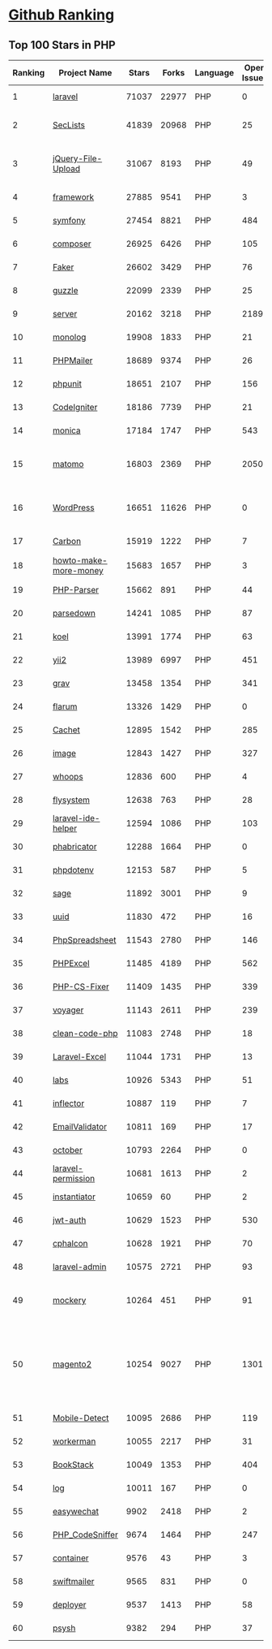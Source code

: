 [Github Ranking](../README.md)
==========

## Top 100 Stars in PHP

| Ranking | Project Name | Stars | Forks | Language | Open Issues | Description | Last Commit |
| ------- | ------------ | ----- | ----- | -------- | ----------- | ----------- | ----------- |
| 1 | [laravel](https://github.com/laravel/laravel) | 71037 | 22977 | PHP | 0 | Laravel is a web application framework with expressive, elegant syntax. We’ve already laid the foundation for your next big idea — freeing you to create without sweating the small things. | 2022-09-20T15:01:46Z |
| 2 | [SecLists](https://github.com/danielmiessler/SecLists) | 41839 | 20968 | PHP | 25 | SecLists is the security tester's companion. It's a collection of multiple types of lists used during security assessments, collected in one place. List types include usernames, passwords, URLs, sensitive data patterns, fuzzing payloads, web shells, and many more. | 2022-09-15T20:45:33Z |
| 3 | [jQuery-File-Upload](https://github.com/blueimp/jQuery-File-Upload) | 31067 | 8193 | PHP | 49 | File Upload widget with multiple file selection, drag&drop support, progress bar, validation and preview images, audio and video for jQuery. Supports cross-domain, chunked and resumable file uploads. Works with any server-side platform (Google App Engine, PHP, Python, Ruby on Rails, Java, etc.) that supports standard HTML form file uploads. | 2021-09-30T11:44:03Z |
| 4 | [framework](https://github.com/laravel/framework) | 27885 | 9541 | PHP | 3 | The Laravel Framework. | 2022-09-23T02:59:41Z |
| 5 | [symfony](https://github.com/symfony/symfony) | 27454 | 8821 | PHP | 484 | The Symfony PHP framework | 2022-09-22T19:41:06Z |
| 6 | [composer](https://github.com/composer/composer) | 26925 | 6426 | PHP | 105 | Dependency Manager for PHP | 2022-09-22T08:05:55Z |
| 7 | [Faker](https://github.com/fzaninotto/Faker) | 26602 | 3429 | PHP | 76 | Faker is a PHP library that generates fake data for you | 2022-07-11T08:30:23Z |
| 8 | [guzzle](https://github.com/guzzle/guzzle) | 22099 | 2339 | PHP | 25 | Guzzle, an extensible PHP HTTP client | 2022-09-06T16:31:18Z |
| 9 | [server](https://github.com/nextcloud/server) | 20162 | 3218 | PHP | 2189 | ☁️ Nextcloud server, a safe home for all your data | 2022-09-23T02:29:22Z |
| 10 | [monolog](https://github.com/Seldaek/monolog) | 19908 | 1833 | PHP | 21 | Sends your logs to files, sockets, inboxes, databases and various web services | 2022-09-21T19:41:15Z |
| 11 | [PHPMailer](https://github.com/PHPMailer/PHPMailer) | 18689 | 9374 | PHP | 26 | The classic email sending library for PHP | 2022-09-21T15:15:14Z |
| 12 | [phpunit](https://github.com/sebastianbergmann/phpunit) | 18651 | 2107 | PHP | 156 | The PHP Unit Testing framework. | 2022-09-22T22:13:53Z |
| 13 | [CodeIgniter](https://github.com/bcit-ci/CodeIgniter) | 18186 | 7739 | PHP | 21 | Open Source PHP Framework (originally from EllisLab) | 2022-09-14T20:37:40Z |
| 14 | [monica](https://github.com/monicahq/monica) | 17184 | 1747 | PHP | 543 | Personal CRM. Remember everything about your friends, family and business relationships. | 2022-09-19T07:04:39Z |
| 15 | [matomo](https://github.com/matomo-org/matomo) | 16803 | 2369 | PHP | 2050 | Liberating Web Analytics. Star us on Github? +1. Matomo is the leading open alternative to Google Analytics that gives you full control over your data. Matomo lets you easily collect data from websites & apps and visualise this data and extract insights. Privacy is built-in. We love Pull Requests!  | 2022-09-23T03:00:34Z |
| 16 | [WordPress](https://github.com/WordPress/WordPress) | 16651 | 11626 | PHP | 0 | WordPress, Git-ified. This repository is just a mirror of the WordPress subversion repository. Please do not send pull requests. Submit pull requests to https://github.com/WordPress/wordpress-develop and patches to https://core.trac.wordpress.org/ instead. | 2022-09-22T15:38:42Z |
| 17 | [Carbon](https://github.com/briannesbitt/Carbon) | 15919 | 1222 | PHP | 7 | A simple PHP API extension for DateTime. | 2022-09-20T12:36:01Z |
| 18 | [howto-make-more-money](https://github.com/easychen/howto-make-more-money) | 15683 | 1657 | PHP | 3 | 程序员如何优雅的挣零花钱，2.0版，升级为小书了。Most of this not work outside China , so no English translate | 2022-06-18T17:00:20Z |
| 19 | [PHP-Parser](https://github.com/nikic/PHP-Parser) | 15662 | 891 | PHP | 44 | A PHP parser written in PHP | 2022-09-21T18:42:37Z |
| 20 | [parsedown](https://github.com/erusev/parsedown) | 14241 | 1085 | PHP | 87 | Better Markdown Parser in PHP | 2022-06-15T20:08:22Z |
| 21 | [koel](https://github.com/koel/koel) | 13991 | 1774 | PHP | 63 | 🐦 A personal music streaming server that works. | 2022-09-23T03:01:18Z |
| 22 | [yii2](https://github.com/yiisoft/yii2) | 13989 | 6997 | PHP | 451 | Yii 2: The Fast, Secure and Professional PHP Framework | 2022-09-22T21:52:58Z |
| 23 | [grav](https://github.com/getgrav/grav) | 13458 | 1354 | PHP | 341 | Modern, Crazy Fast, Ridiculously Easy and Amazingly Powerful Flat-File CMS powered by PHP, Markdown, Twig, and Symfony | 2022-09-22T23:40:41Z |
| 24 | [flarum](https://github.com/flarum/flarum) | 13326 | 1429 | PHP | 0 | Simple forum software for building great communities. | 2022-09-13T09:47:07Z |
| 25 | [Cachet](https://github.com/CachetHQ/Cachet) | 12895 | 1542 | PHP | 285 | 📛 An open source status page system for everyone. | 2022-07-05T14:23:17Z |
| 26 | [image](https://github.com/Intervention/image) | 12843 | 1427 | PHP | 327 | PHP Image Manipulation | 2022-09-20T21:54:26Z |
| 27 | [whoops](https://github.com/filp/whoops) | 12836 | 600 | PHP | 4 | PHP errors for cool kids  | 2022-09-21T09:32:06Z |
| 28 | [flysystem](https://github.com/thephpleague/flysystem) | 12638 | 763 | PHP | 28 | Abstraction for local and remote filesystems | 2022-09-18T18:30:02Z |
| 29 | [laravel-ide-helper](https://github.com/barryvdh/laravel-ide-helper) | 12594 | 1086 | PHP | 103 | Laravel IDE Helper | 2022-09-17T18:17:35Z |
| 30 | [phabricator](https://github.com/phacility/phabricator) | 12288 | 1664 | PHP | 0 | Effective June 1, 2021: Phabricator is no longer actively maintained. | 2022-06-14T17:12:36Z |
| 31 | [phpdotenv](https://github.com/vlucas/phpdotenv) | 12153 | 587 | PHP | 5 | Loads environment variables from `.env` to `getenv()`, `$_ENV` and `$_SERVER` automagically. | 2022-07-06T04:46:37Z |
| 32 | [sage](https://github.com/roots/sage) | 11892 | 3001 | PHP | 9 | WordPress starter theme with Laravel Blade components and templates, Tailwind CSS, and a modern development workflow | 2022-09-22T03:38:47Z |
| 33 | [uuid](https://github.com/ramsey/uuid) | 11830 | 472 | PHP | 16 | A PHP library for generating universally unique identifiers (UUIDs). | 2022-09-19T21:17:18Z |
| 34 | [PhpSpreadsheet](https://github.com/PHPOffice/PhpSpreadsheet) | 11543 | 2780 | PHP | 146 | A pure PHP library for reading and writing spreadsheet files | 2022-09-22T06:59:01Z |
| 35 | [PHPExcel](https://github.com/PHPOffice/PHPExcel) | 11485 | 4189 | PHP | 562 | ARCHIVED | 2019-01-02T01:38:48Z |
| 36 | [PHP-CS-Fixer](https://github.com/FriendsOfPHP/PHP-CS-Fixer) | 11409 | 1435 | PHP | 339 | A tool to automatically fix PHP Coding Standards issues | 2022-09-22T08:14:06Z |
| 37 | [voyager](https://github.com/the-control-group/voyager) | 11143 | 2611 | PHP | 239 | Voyager - The Missing Laravel Admin | 2022-09-16T20:55:26Z |
| 38 | [clean-code-php](https://github.com/jupeter/clean-code-php) | 11083 | 2748 | PHP | 18 | :bathtub: Clean Code concepts adapted for PHP | 2022-09-18T16:17:31Z |
| 39 | [Laravel-Excel](https://github.com/SpartnerNL/Laravel-Excel) | 11044 | 1731 | PHP | 13 | 🚀 Supercharged Excel exports and imports in Laravel | 2022-07-10T08:33:02Z |
| 40 | [labs](https://github.com/docker/labs) | 10926 | 5343 | PHP | 51 | This is a collection of tutorials for learning how to use Docker with various tools. Contributions welcome. | 2022-08-22T03:47:43Z |
| 41 | [inflector](https://github.com/doctrine/inflector) | 10887 | 119 | PHP | 7 | Doctrine Inflector is a small library that can perform string manipulations with regard to uppercase/lowercase and singular/plural forms of words. | 2022-09-08T22:02:48Z |
| 42 | [EmailValidator](https://github.com/egulias/EmailValidator) | 10811 | 169 | PHP | 17 | PHP Email address validator | 2022-09-10T06:15:17Z |
| 43 | [october](https://github.com/octobercms/october) | 10793 | 2264 | PHP | 0 | Self-hosted CMS platform based on the Laravel PHP Framework. | 2022-09-22T01:56:58Z |
| 44 | [laravel-permission](https://github.com/spatie/laravel-permission) | 10681 | 1613 | PHP | 2 | Associate users with roles and permissions | 2022-09-21T15:42:49Z |
| 45 | [instantiator](https://github.com/doctrine/instantiator) | 10659 | 60 | PHP | 2 | None | 2022-05-29T20:57:59Z |
| 46 | [jwt-auth](https://github.com/tymondesigns/jwt-auth) | 10629 | 1523 | PHP | 530 | 🔐 JSON Web Token Authentication for Laravel & Lumen | 2022-07-16T21:53:44Z |
| 47 | [cphalcon](https://github.com/phalcon/cphalcon) | 10628 | 1921 | PHP | 70 | High performance, full-stack PHP framework delivered as a C extension. | 2022-09-22T23:18:49Z |
| 48 | [laravel-admin](https://github.com/z-song/laravel-admin) | 10575 | 2721 | PHP | 93 | Build a full-featured administrative interface in ten minutes | 2022-09-21T13:43:35Z |
| 49 | [mockery](https://github.com/mockery/mockery) | 10264 | 451 | PHP | 91 | Mockery is a simple yet flexible PHP mock object framework for use in unit testing with PHPUnit, PHPSpec or any other testing framework. Its core goal is to offer a test double framework with a succinct API capable of clearly defining all possible object operations and interactions using a human readable Domain Specific Language (DSL). | 2022-09-07T15:33:35Z |
| 50 | [magento2](https://github.com/magento/magento2) | 10254 | 9027 | PHP | 1301 | All Submissions you make to Magento Inc. ("Magento") through GitHub are subject to the following terms and conditions: (1) You grant Magento a perpetual, worldwide, non-exclusive, no charge, royalty free, irrevocable license under your applicable copyrights and patents to reproduce, prepare derivative works of, display, publically perform, sublicense and distribute any feedback, ideas, code, or other information (“Submission") you submit through GitHub. (2) Your Submission is an original work of authorship and you are the owner or are legally entitled to grant the license stated above. (3) You agree to the Contributor License Agreement found here:  https://github.com/magento/magento2/blob/master/CONTRIBUTOR_LICENSE_AGREEMENT.html | 2022-09-23T01:50:21Z |
| 51 | [Mobile-Detect](https://github.com/serbanghita/Mobile-Detect) | 10095 | 2686 | PHP | 119 | Mobile_Detect is a lightweight PHP class for detecting mobile devices (including tablets). It uses the User-Agent string combined with specific HTTP headers to detect the mobile environment. | 2022-05-17T12:13:46Z |
| 52 | [workerman](https://github.com/walkor/workerman) | 10055 | 2217 | PHP | 31 | An asynchronous event driven PHP socket framework. Supports HTTP, Websocket, SSL and other custom protocols. PHP>=7.0. | 2022-09-22T13:02:03Z |
| 53 | [BookStack](https://github.com/BookStackApp/BookStack) | 10049 | 1353 | PHP | 404 | A platform to create documentation/wiki content built with PHP & Laravel | 2022-09-22T16:30:07Z |
| 54 | [log](https://github.com/php-fig/log) | 10011 | 167 | PHP | 0 | None | 2021-07-14T16:46:26Z |
| 55 | [easywechat](https://github.com/w7corp/easywechat) | 9902 | 2418 | PHP | 2 | 📦 一个 PHP 微信 SDK | 2022-09-22T17:44:50Z |
| 56 | [PHP_CodeSniffer](https://github.com/squizlabs/PHP_CodeSniffer) | 9674 | 1464 | PHP | 247 | PHP_CodeSniffer tokenizes PHP files and detects violations of a defined set of coding standards. | 2022-09-22T22:32:56Z |
| 57 | [container](https://github.com/php-fig/container) | 9576 | 43 | PHP | 3 | None | 2022-07-19T17:36:59Z |
| 58 | [swiftmailer](https://github.com/swiftmailer/swiftmailer) | 9565 | 831 | PHP | 0 | Comprehensive mailing tools for PHP | 2021-10-25T07:19:17Z |
| 59 | [deployer](https://github.com/deployphp/deployer) | 9537 | 1413 | PHP | 58 | The PHP deployment tool with support for popular frameworks out of the box | 2022-09-22T20:51:56Z |
| 60 | [psysh](https://github.com/bobthecow/psysh) | 9382 | 294 | PHP | 37 | A REPL for PHP | 2022-09-15T17:57:04Z |

